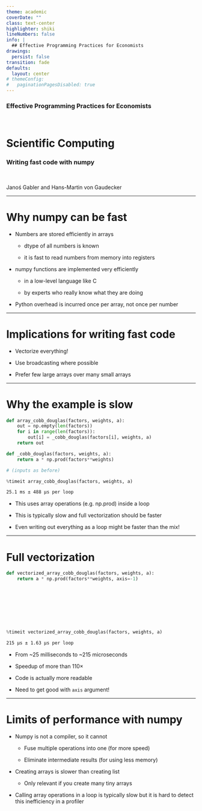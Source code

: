 ```yaml
---
theme: academic
coverDate: ""
class: text-center
highlighter: shiki
lineNumbers: false
info: |
  ## Effective Programming Practices for Economists
drawings:
  persist: false
transition: fade
defaults:
  layout: center
# themeConfig:
#   paginationPagesDisabled: true
---
```


### Effective Programming Practices for Economists

<br/>

# Scientific Computing

### Writing fast code with numpy

<br/>

Janoś Gabler and Hans-Martin von Gaudecker

---

# Why numpy can be fast

- Numbers are stored efficiently in arrays

  - dtype of all numbers is known

  - it is fast to read numbers from memory into registers

- numpy functions are implemented very efficiently

  - in a low-level language like C

  - by experts who really know what they are doing

- Python overhead is incurred once per array, not once per number

---

# Implications for writing fast code

- Vectorize everything!

- Use broadcasting where possible

- Prefer few large arrays over many small arrays

---

# Why the example is slow

<div class="flex gap-4">
<div>

```python
def array_cobb_douglas(factors, weights, a):
    out = np.empty(len(factors))
    for i in range(len(factors)):
        out[i] = _cobb_douglas(factors[i], weights, a)
    return out

def _cobb_douglas(factors, weights, a):
    return a * np.prod(factors**weights)

# (inputs as before)

%timeit array_cobb_douglas(factors, weights, a)
```

```txt
25.1 ms ± 488 µs per loop
```

</div>
<div>

- This uses array operations (e.g. np.prod) inside a loop

- This is typically slow and full vectorization should be faster

- Even writing out everything as a loop might be faster than the mix!

</div>
</div>

---

# Full vectorization

<div class="flex gap-4">
<div>

```python
def vectorized_array_cobb_douglas(factors, weights, a):
    return a * np.prod(factors**weights, axis=-1)









%timeit vectorized_array_cobb_douglas(factors, weights, a)
```

```txt
215 µs ± 1.63 µs per loop
```

</div>
<div>

- From ~25 milliseconds to ~215 microseconds

- Speedup of more than 110×

- Code is actually more readable

- Need to get good with `axis` argument!

</div>
</div>

---

# Limits of performance with numpy

- Numpy is not a compiler, so it cannot

  - Fuse multiple operations into one (for more speed)

  - Eliminate intermediate results (for using less memory)

- Creating arrays is slower than creating list

  - Only relevant if you create many tiny arrays

- Calling array operations in a loop is typically slow but it is hard to detect this
  inefficiency in a profiler
